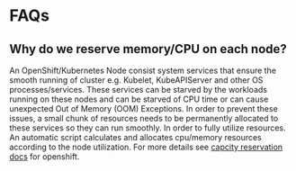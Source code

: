 # FAQs

## Why do we reserve memory/CPU on each node?

An OpenShift/Kubernetes Node consist system services that ensure the smooth running of cluster e.g. Kubelet, KubeAPIServer and other OS processes/services. These services can be starved by the workloads running on these nodes and can be starved of CPU time or can cause unexpected Out of Memory (OOM) Exceptions. In order to prevent these issues, a small chunk of resources needs to be permanently allocated to these services so they can run smoothly.
In order to fully utilize resources. An automatic script calculates and allocates cpu/memory resources according to the node utilization. For more details see [capcity reservation docs](https://docs.openshift.com/container-platform/latest/nodes/nodes/nodes-nodes-resources-configuring.html#nodes-nodes-resources-configuring-auto_nodes-nodes-resources-configuring) for openshift.
